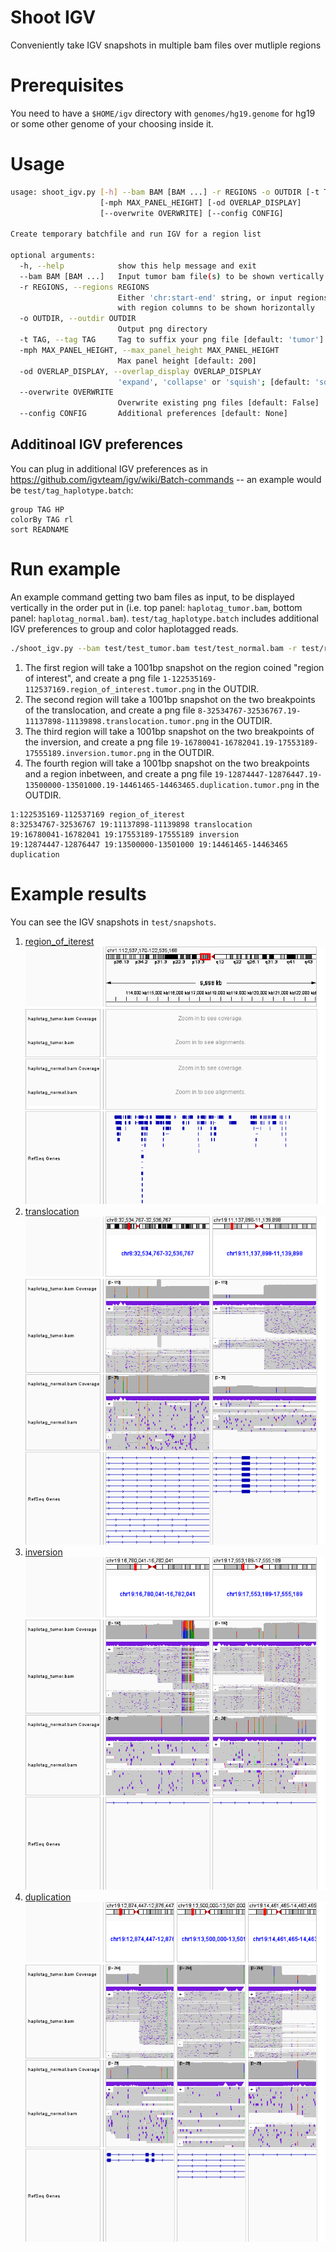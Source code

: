 # Shoot IGV
Conveniently take IGV snapshots in multiple bam files over mutliple regions 

# Prerequisites
You need to have a `$HOME/igv` directory with `genomes/hg19.genome` for hg19 or some other genome of your choosing inside it.

# Usage
```bash
usage: shoot_igv.py [-h] --bam BAM [BAM ...] -r REGIONS -o OUTDIR [-t TAG]
                    [-mph MAX_PANEL_HEIGHT] [-od OVERLAP_DISPLAY]
                    [--overwrite OVERWRITE] [--config CONFIG]

Create temporary batchfile and run IGV for a region list

optional arguments:
  -h, --help            show this help message and exit
  --bam BAM [BAM ...]   Input tumor bam file(s) to be shown vertically
  -r REGIONS, --regions REGIONS
                        Either 'chr:start-end' string, or input regions file
                        with region columns to be shown horizontally
  -o OUTDIR, --outdir OUTDIR
                        Output png directory
  -t TAG, --tag TAG     Tag to suffix your png file [default: 'tumor']
  -mph MAX_PANEL_HEIGHT, --max_panel_height MAX_PANEL_HEIGHT
                        Max panel height [default: 200]
  -od OVERLAP_DISPLAY, --overlap_display OVERLAP_DISPLAY
                        'expand', 'collapse' or 'squish'; [default: 'squish']
  --overwrite OVERWRITE
                        Overwrite existing png files [default: False]
  --config CONFIG       Additional preferences [default: None]
```

## Additinoal IGV preferences
You can plug in additional IGV preferences as in https://github.com/igvteam/igv/wiki/Batch-commands -- an example would be `test/tag_haplotype.batch`:
```
group TAG HP
colorBy TAG rl
sort READNAME
```

# Run example
An example command getting two bam files as input, to be displayed vertically in the order put in (i.e. top panel: `haplotag_tumor.bam`, bottom panel: `haplotag_normal.bam`).
`test/tag_haplotype.batch` includes additional IGV preferences to group and color haplotagged reads.
```bash
./shoot_igv.py --bam test/test_tumor.bam test/test_normal.bam -r test/region.txt -o test/snapshots -mph 500 -od squish --config test/tag_haplotype.batch
```
1. The first region will take a 1001bp snapshot on the region coined "region of interest", and create a png file `1-122535169-112537169.region_of_interest.tumor.png` in the OUTDIR.
2. The second region will take a 1001bp snapshot on the two breakpoints of the translocation, and create a png file `8-32534767-32536767.19-11137898-11139898.translocation.tumor.png` in the OUTDIR.
3. The third region will take a 1001bp snapshot on the two breakpoints of the inversion, and create a png file `19-16780041-16782041.19-17553189-17555189.inversion.tumor.png` in the OUTDIR.
4. The fourth region will take a 1001bp snapshot on the two breakpoints and a region inbetween, and create a png file `19-12874447-12876447.19-13500000-13501000.19-14461465-14463465.duplication.tumor.png` in the OUTDIR.
```
1:122535169-112537169 region_of_iterest
8:32534767-32536767 19:11137898-11139898 translocation
19:16780041-16782041 19:17553189-17555189 inversion
19:12874447-12876447 19:13500000-13501000 19:14461465-14463465 duplication
```

# Example results
You can see the IGV snapshots in `test/snapshots`.

1. [region_of_iterest](test/snapshots/1-122535169-112537169.region_of_interest.tumor.png) 
![](test/snapshots/1-122535169-112537169.region_of_interest.tumor.png)
2. [translocation](test/snapshots/8-32534767-32536767.19-11137898-11139898.translocation.tumor.png) 
![](test/snapshots/8-32534767-32536767.19-11137898-11139898.translocation.tumor.png)
3. [inversion](test/snapshots/19-16780041-16782041.19-17553189-17555189.inversion.tumor.png)
![](test/snapshots/19-16780041-16782041.19-17553189-17555189.inversion.tumor.png)
4. [duplication](test/snapshots/19-12874447-12876447.19-13500000-13501000.19-14461465-14463465.duplication.tumor.png)
![](test/snapshots/19-12874447-12876447.19-13500000-13501000.19-14461465-14463465.duplication.tumor.png)

